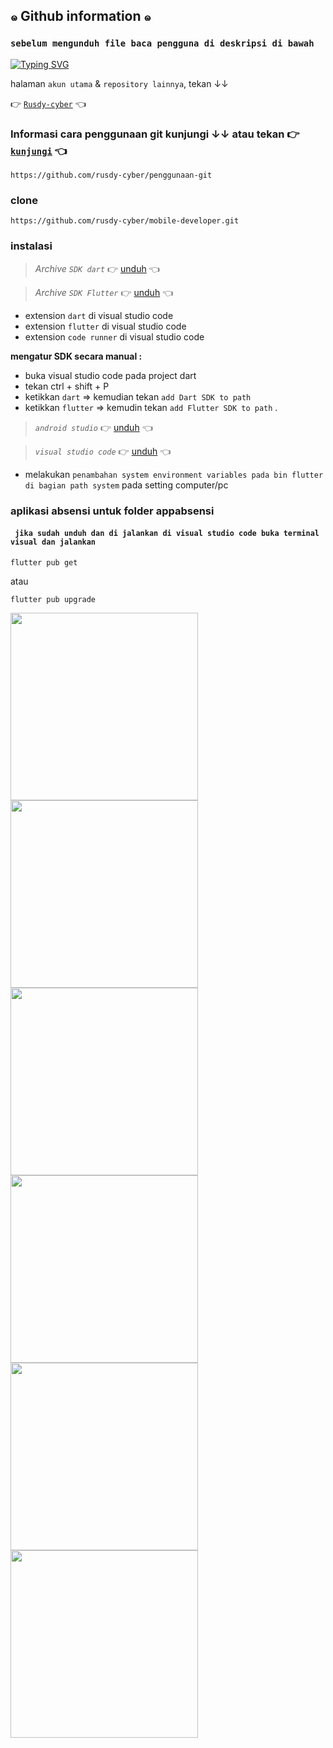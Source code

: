 ## ๑ Github information ๑ 
### `sebelum mengunduh file baca pengguna di deskripsi di bawah `

<a href="https://github.com/rusdy-cyber" target="_blank"><img src="http://readme-typing-svg.herokuapp.com?font=Fira+Code&pause=1000&color=AA56F7&random=false&width=435&lines=folow+github+saya+!!;selamat+datang" alt="Typing SVG" /></a>

halaman `akun utama` & `repository lainnya`, tekan ↓↓

👉 [`Rusdy-cyber`](https://github.com/rusdy-cyber) 👈

### Informasi cara penggunaan git kunjungi ↓↓ atau tekan 👉 [`kunjungi`](https://github.com/rusdy-cyber/penggunaan-git) 👈
```
https://github.com/rusdy-cyber/penggunaan-git
```

### clone
```
https://github.com/rusdy-cyber/mobile-developer.git
```
### instalasi
> _Archive `SDK dart`_
👉 [unduh](https://dart.dev/get-dart/archive) 👈

>  _Archive `SDK Flutter`_
👉 [unduh](https://docs.flutter.dev/get-started/install/windows/mobile?tab=download) 👈

- extension `dart` di visual studio code
- extension `flutter` di visual studio code
- extension `code runner` di visual studio code

**mengatur SDK secara manual :**

  - buka visual studio code pada project dart
  - tekan ctrl + shift + P
  - ketikkan `dart` ⇒ kemudian tekan `add Dart SDK to path`
  - ketikkan `flutter` ⇒ kemudin tekan `add Flutter SDK to path` .


> _`android studio`_
  👉 [unduh](https://developer.android.com/studio?gad_source=1&gclid=Cj0KCQiArrCvBhCNARIsAOkAGcXZSUlPerfAqU4DBZu37eSqlnZY28NITx0xM1m7SMVcAK-tObu_mmAaAkjxEALw_wcB&gclsrc=aw.ds&hl=id) 👈

> _`visual studio code`_
  👉 [unduh](https://code.visualstudio.com/) 👈

- melakukan `penambahan system environment variables pada bin flutter di bagian path system` pada setting computer/pc

### aplikasi absensi untuk folder appabsensi
#### ` jika sudah unduh dan di jalankan di visual studio code buka terminal visual dan jalankan`
```
flutter pub get
```
atau 
```
flutter pub upgrade 
```


<img src="https://github.com/rusdy-cyber/mobile-developer/blob/main/appabsensi/gambar/simulasi.gif" width="300px"><img src="https://github.com/rusdy-cyber/mobile-developer/blob/main/appabsensi/gambar/loading.png" width="300px"><img src="https://github.com/rusdy-cyber/mobile-developer/blob/main/appabsensi/gambar/login.png" width="300px"><img src="https://github.com/rusdy-cyber/mobile-developer/blob/main/appabsensi/gambar/dasboard.png" width="300px"><img src="https://github.com/rusdy-cyber/mobile-developer/blob/main/appabsensi/gambar/alert.png" width="300px"><img src="https://github.com/rusdy-cyber/mobile-developer/blob/main/appabsensi/gambar/riwayat.png" width="300px">

